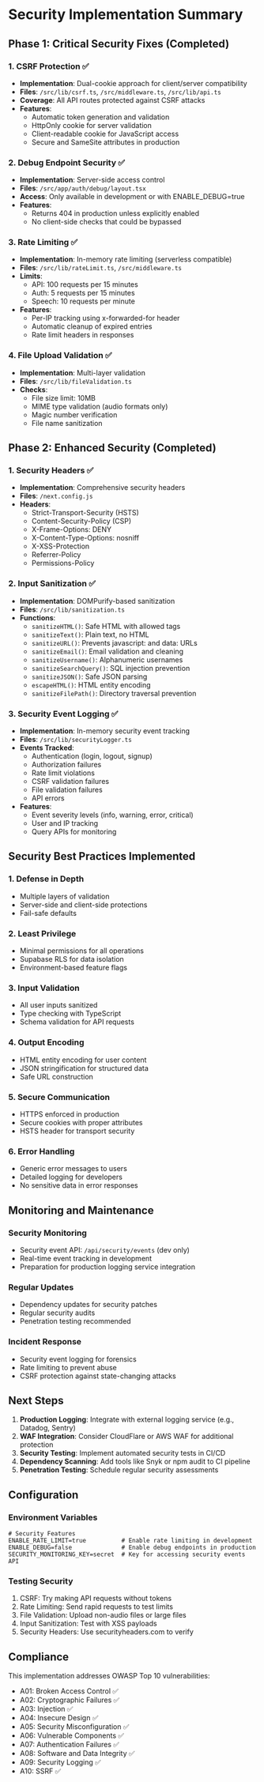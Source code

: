 # Security Implementation Summary

## Phase 1: Critical Security Fixes (Completed)

### 1. CSRF Protection ✅

- **Implementation**: Dual-cookie approach for client/server compatibility
- **Files**: `/src/lib/csrf.ts`, `/src/middleware.ts`, `/src/lib/api.ts`
- **Coverage**: All API routes protected against CSRF attacks
- **Features**:
  - Automatic token generation and validation
  - HttpOnly cookie for server validation
  - Client-readable cookie for JavaScript access
  - Secure and SameSite attributes in production

### 2. Debug Endpoint Security ✅

- **Implementation**: Server-side access control
- **Files**: `/src/app/auth/debug/layout.tsx`
- **Access**: Only available in development or with ENABLE_DEBUG=true
- **Features**:
  - Returns 404 in production unless explicitly enabled
  - No client-side checks that could be bypassed

### 3. Rate Limiting ✅

- **Implementation**: In-memory rate limiting (serverless compatible)
- **Files**: `/src/lib/rateLimit.ts`, `/src/middleware.ts`
- **Limits**:
  - API: 100 requests per 15 minutes
  - Auth: 5 requests per 15 minutes
  - Speech: 10 requests per minute
- **Features**:
  - Per-IP tracking using x-forwarded-for header
  - Automatic cleanup of expired entries
  - Rate limit headers in responses

### 4. File Upload Validation ✅

- **Implementation**: Multi-layer validation
- **Files**: `/src/lib/fileValidation.ts`
- **Checks**:
  - File size limit: 10MB
  - MIME type validation (audio formats only)
  - Magic number verification
  - File name sanitization

## Phase 2: Enhanced Security (Completed)

### 1. Security Headers ✅

- **Implementation**: Comprehensive security headers
- **Files**: `/next.config.js`
- **Headers**:
  - Strict-Transport-Security (HSTS)
  - Content-Security-Policy (CSP)
  - X-Frame-Options: DENY
  - X-Content-Type-Options: nosniff
  - X-XSS-Protection
  - Referrer-Policy
  - Permissions-Policy

### 2. Input Sanitization ✅

- **Implementation**: DOMPurify-based sanitization
- **Files**: `/src/lib/sanitization.ts`
- **Functions**:
  - `sanitizeHTML()`: Safe HTML with allowed tags
  - `sanitizeText()`: Plain text, no HTML
  - `sanitizeURL()`: Prevents javascript: and data: URLs
  - `sanitizeEmail()`: Email validation and cleaning
  - `sanitizeUsername()`: Alphanumeric usernames
  - `sanitizeSearchQuery()`: SQL injection prevention
  - `sanitizeJSON()`: Safe JSON parsing
  - `escapeHTML()`: HTML entity encoding
  - `sanitizeFilePath()`: Directory traversal prevention

### 3. Security Event Logging ✅

- **Implementation**: In-memory security event tracking
- **Files**: `/src/lib/securityLogger.ts`
- **Events Tracked**:
  - Authentication (login, logout, signup)
  - Authorization failures
  - Rate limit violations
  - CSRF validation failures
  - File validation failures
  - API errors
- **Features**:
  - Event severity levels (info, warning, error, critical)
  - User and IP tracking
  - Query APIs for monitoring

## Security Best Practices Implemented

### 1. Defense in Depth

- Multiple layers of validation
- Server-side and client-side protections
- Fail-safe defaults

### 2. Least Privilege

- Minimal permissions for all operations
- Supabase RLS for data isolation
- Environment-based feature flags

### 3. Input Validation

- All user inputs sanitized
- Type checking with TypeScript
- Schema validation for API requests

### 4. Output Encoding

- HTML entity encoding for user content
- JSON stringification for structured data
- Safe URL construction

### 5. Secure Communication

- HTTPS enforced in production
- Secure cookies with proper attributes
- HSTS header for transport security

### 6. Error Handling

- Generic error messages to users
- Detailed logging for developers
- No sensitive data in error responses

## Monitoring and Maintenance

### Security Monitoring

- Security event API: `/api/security/events` (dev only)
- Real-time event tracking in development
- Preparation for production logging service integration

### Regular Updates

- Dependency updates for security patches
- Regular security audits
- Penetration testing recommended

### Incident Response

- Security event logging for forensics
- Rate limiting to prevent abuse
- CSRF protection against state-changing attacks

## Next Steps

1. **Production Logging**: Integrate with external logging service (e.g., Datadog, Sentry)
2. **WAF Integration**: Consider CloudFlare or AWS WAF for additional protection
3. **Security Testing**: Implement automated security tests in CI/CD
4. **Dependency Scanning**: Add tools like Snyk or npm audit to CI pipeline
5. **Penetration Testing**: Schedule regular security assessments

## Configuration

### Environment Variables

```env
# Security Features
ENABLE_RATE_LIMIT=true          # Enable rate limiting in development
ENABLE_DEBUG=false              # Enable debug endpoints in production
SECURITY_MONITORING_KEY=secret  # Key for accessing security events API
```

### Testing Security

1. CSRF: Try making API requests without tokens
2. Rate Limiting: Send rapid requests to test limits
3. File Validation: Upload non-audio files or large files
4. Input Sanitization: Test with XSS payloads
5. Security Headers: Use securityheaders.com to verify

## Compliance

This implementation addresses OWASP Top 10 vulnerabilities:

- A01: Broken Access Control ✅
- A02: Cryptographic Failures ✅
- A03: Injection ✅
- A04: Insecure Design ✅
- A05: Security Misconfiguration ✅
- A06: Vulnerable Components ✅
- A07: Authentication Failures ✅
- A08: Software and Data Integrity ✅
- A09: Security Logging ✅
- A10: SSRF ✅
